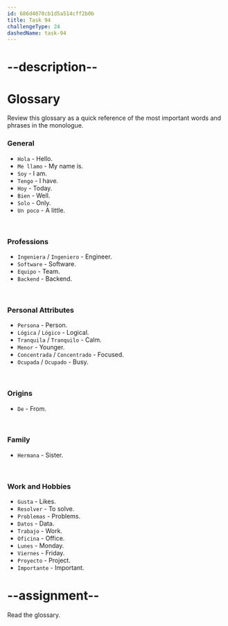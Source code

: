 ```yaml
---
id: 686d4078cb1d5a514cff2b0b
title: Task 94
challengeType: 24
dashedName: task-94
---
```


<!-- GLOSSARY -->

# --description--

# Glossary

Review this glossary as a quick reference of the most important words and phrases in the monologue.

### General
- `Hola` - Hello.
- `Me llamo` - My name is.
- `Soy` - I am.
- `Tengo` - I have.
- `Hoy` - Today.
- `Bien` - Well.
- `Solo` - Only.
- `Un poco` - A little.

<br>

### Professions
- `Ingeniera` / `Ingeniero` - Engineer.
- `Software` - Software.
- `Equipo` - Team.
- `Backend` - Backend.

<br>

### Personal Attributes
- `Persona` - Person.
- `Lógica` / `Lógico` - Logical.
- `Tranquila` / `Tranquilo` - Calm.
- `Menor` - Younger.
- `Concentrada` / `Concentrado` - Focused.
- `Ocupada` / `Ocupado` - Busy.

<br>

### Origins
- `De` - From.

<br>

### Family
- `Hermana` - Sister.

<br>

### Work and Hobbies
- `Gusta` - Likes.
- `Resolver` - To solve.
- `Problemas` - Problems.
- `Datos` - Data.
- `Trabajo` - Work.
- `Oficina` - Office.
- `Lunes` - Monday.
- `Viernes` - Friday.
- `Proyecto` - Project.
- `Importante` - Important.

# --assignment--

Read the glossary.

